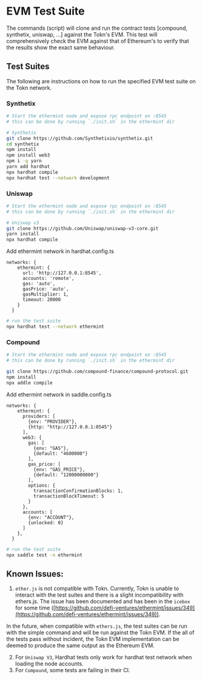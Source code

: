 # EVM Test Suite

The commands (script) will clone and run the contract tests [compound, synthetix, uniswap, ...] against the Tokn's EVM. This test will comprehensively check the EVM against that of Ethereum's to verify that the results show the exact same behaviour. 

## Test Suites
The following are instructions on how to run the specified EVM test suite on the Tokn network.

### Synthetix
```bash
# Start the ethermint node and expose rpc endpoint on :8545
# this can be done by running `./init.sh` in the ethermint dir

# Synthetix
git clone https://github.com/Synthetixio/synthetix.git
cd synthetix
npm install
npm install web3
npm i -g yarn
yarn add hardhat
npx hardhat compile
npx hardhat test --network development
```

### Uniswap
```bash
# Start the ethermint node and expose rpc endpoint on :8545
# this can be done by running `./init.sh` in the ethermint dir

# Uniswap v3
git clone https://github.com/Uniswap/uniswap-v3-core.git
yarn install
npx hardhat compile
```

Add ethermint network in hardhat.config.ts
```
networks: {
    ethermint: {
      url: 'http://127.0.0.1:8545',
      accounts: 'remote',
      gas: 'auto',
      gasPrice: 'auto',
      gasMultiplier: 1,
      timeout: 20000
    }
  }
```

```bash
# run the test suite
npx hardhat test --network ethermint
```

### Compound
```bash
# Start the ethermint node and expose rpc endpoint on :8545
# this can be done by running `./init.sh` in the ethermint dir

git clone https://github.com/compound-finance/compound-protocol.git
npm install
npx addle compile
```

Add ethermint network in saddle.config.ts
```
networks: {                                           
    ethermint: {
      providers: [                                      
        {env: "PROVIDER"},                              
        {http: "http://127.0.0.1:8545"}                 
      ],
      web3: {                                          
        gas: [
          {env: "GAS"},
          {default: "4600000"}
        ],
        gas_price: [
          {env: "GAS_PRICE"},
          {default: "12000000000"}
        ],
        options: {
          transactionConfirmationBlocks: 1,
          transactionBlockTimeout: 5
        }
      },
      accounts: [                                       
        {env: "ACCOUNT"},                               
        {unlocked: 0}                                
      ]
    },
  }
```

```bash
# run the test suite
npx saddle test -n ethermint
```

## Known Issues:

1. `ether.js` is not compatible with Tokn.
Currently, Tokn is unable to interact with the test suites and there is a slight incompatibility with ethers.js. The issue has been documented and has been in the `icebox` for some time ([https://github.com/defi-ventures/ethermint/issues/349](https://github.com/defi-ventures/ethermint/issues/349)). 

In the future, when compatible with `ethers.js`, the test suites can be run with the simple command and will be run against the Tokn EVM. If the all of the tests pass without incident, the Tokn EVM implementation can be deemed to produce the same output as the Ethereum EVM.

2. For `Uniswap V3`, Hardhat tests only work for hardhat test network when loading the node accounts.
3. For `Compound`, some tests are failing in their CI.